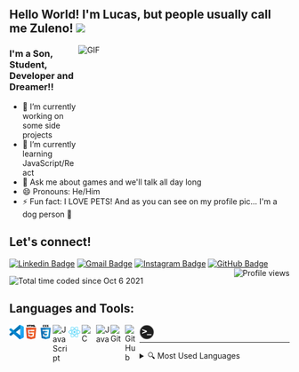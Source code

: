 ## Hello World! I'm Lucas, but people usually call me Zuleno! <img src="https://raw.githubusercontent.com/kaueMarques/kaueMarques/master/hi.gif" width="30px">

  <img align="right" justify="center" alt="GIF" src="https://c.tenor.com/NOYF3f82b_gAAAAC/programmer.gif?raw=true" width="380" height="220" />
  
### I'm a Son, Student, Developer and Dreamer!!

- 🔭 I’m currently working on some side projects
- 🌱 I’m currently learning JavaScript/React
- 💬 Ask me about games and we'll talk all day long
- 😄 Pronouns: He/Him
- ⚡ Fun fact: I LOVE PETS! And as you can see on my profile pic... I'm a dog person 🐶

## Let's connect! 
[![Linkedin Badge](https://img.shields.io/badge/-LinkedIn-blue?style=flat&logo=Linkedin&logoColor=white)][linkedin]
[![Gmail Badge](https://img.shields.io/badge/-Gmail-c14438?style=flat&logo=Gmail&logoColor=white)][gmail]
[![Instagram Badge](https://img.shields.io/badge/-Instagram-C13584?style=flat&labelColor=C13584&logo=instagram&logoColor=white&link=https://www.instagram.com/codepwr/)][instagram]
[![GitHub Badge](https://img.shields.io/badge/-GitHub-989DAB?style=flat&logo=Github&logoColor=white)][github]
[<img align="right" alt="Profile views" src="https://komarev.com/ghpvc/?username=Lucas-zz&color=blue" />][github]

<p />

<a align="left" href="https://wakatime.com/@651d40aa-a53a-4c3b-a2cb-8c0099c4ddd2">
  <img align="left" src="https://wakatime.com/badge/user/651d40aa-a53a-4c3b-a2cb-8c0099c4ddd2.svg" alt="Total time coded since Oct 6 2021" />
</a>
  
<br />

## Languages and Tools:

[<img align="left" title="Visual Studio Code" width="26px" src="https://raw.githubusercontent.com/github/explore/80688e429a7d4ef2fca1e82350fe8e3517d3494d/topics/visual-studio-code/visual-studio-code.png" />][github]
[<img align="left" title="HTML5" width="26px" src="https://raw.githubusercontent.com/github/explore/80688e429a7d4ef2fca1e82350fe8e3517d3494d/topics/html/html.png" />][github]
[<img align="left" title="CSS3" width="26px" src="https://raw.githubusercontent.com/github/explore/80688e429a7d4ef2fca1e82350fe8e3517d3494d/topics/css/css.png" />][github]
[<img align="left" title="JavaScript" width="26px" src="https://raw.githubusercontent.com/jmnote/z-icons/master/svg/javascript.svg" />][github]
[<img align="left" title="React" width="26px" src="https://raw.githubusercontent.com/github/explore/80688e429a7d4ef2fca1e82350fe8e3517d3494d/topics/react/react.png" />][github]
[<img align="left" title="C" width="26px" src="https://raw.githubusercontent.com/jmnote/z-icons/master/svg/c.svg" />][github]
[<img align="left" title="Java" width="26px" src="https://raw.githubusercontent.com/jmnote/z-icons/master/svg/java.svg" />][github]
[<img align="left" title="Git" width="26px" src="https://raw.githubusercontent.com/jmnote/z-icons/master/svg/git.svg" />][github]
[<img align="left" title="GitHub" width="26px" src="https://raw.githubusercontent.com/jmnote/z-icons/master/svg/github.svg" />][github]
[<img align="left" title="Terminal" width="26px" src="https://raw.githubusercontent.com/github/explore/80688e429a7d4ef2fca1e82350fe8e3517d3494d/topics/terminal/terminal.png" />][github]

<br />

---

<details>
  <summary>🔍 Most Used Languages</summary>
  <img align="left" alt="Lucas' GitHub Top Languages" src="https://github-readme-stats.vercel.app/api/top-langs/?username=Lucas-zz" />
</details>

[linkedin]: https://www.linkedin.com/in/azzolinilucas/
[gmail]: mailto:lucasazzollinivieira@gmail.com
[instagram]: https://www.instagram.com/zulenno/
[github]: https://github.com/Lucas-zz

[none]:# 
